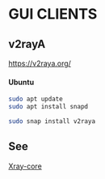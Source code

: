 
# GUI CLIENTS

## v2rayA

https://v2raya.org/

#### Ubuntu

```sh
sudo apt update
sudo apt install snapd

sudo snap install v2raya
```

## See

[Xray-core](https://github.com/XTLS/Xray-core#gui-clients)

